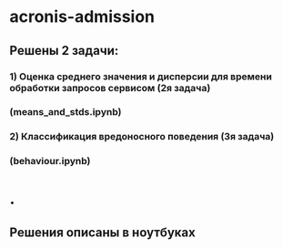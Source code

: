 # acronis-admission
 
## Решены 2 задачи:
### 1) Оценка среднего значения и дисперсии для времени обработки запросов сервисом (2я задача)
### (means_and_stds.ipynb)
### 2) Классификация вредоносного поведения (3я задача)
### (behaviour.ipynb)
# .
## Решения описаны в ноутбуках

